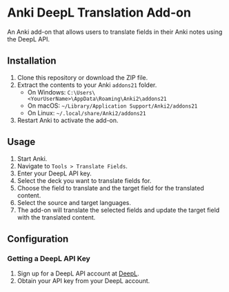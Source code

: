 # Anki DeepL Translation Add-on

An Anki add-on that allows users to translate fields in their Anki notes using the DeepL API.
## Installation

1. Clone this repository or download the ZIP file.
2. Extract the contents to your Anki `addons21` folder.
   - On Windows: `C:\Users\<YourUserName>\AppData\Roaming\Anki2\addons21`
   - On macOS: `~/Library/Application Support/Anki2/addons21`
   - On Linux: `~/.local/share/Anki2/addons21`
3. Restart Anki to activate the add-on.

## Usage

1. Start Anki.
2. Navigate to `Tools > Translate Fields`.
3. Enter your DeepL API key.
4. Select the deck you want to translate fields for.
5. Choose the field to translate and the target field for the translated content.
6. Select the source and target languages.
7. The add-on will translate the selected fields and update the target field with the translated content.

## Configuration

### Getting a DeepL API Key

1. Sign up for a DeepL API account at [DeepL](https://www.deepl.com/pro-api).
2. Obtain your API key from your DeepL account.
